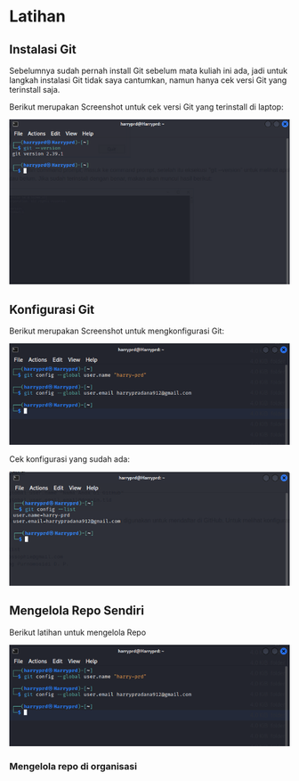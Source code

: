 # Latihan

## Instalasi Git
Sebelumnya sudah pernah install Git sebelum mata kuliah ini ada, jadi untuk langkah instalasi Git tidak saya cantumkan, namun hanya cek versi Git yang terinstall saja.


Berikut merupakan Screenshot untuk cek versi Git yang terinstall di laptop:

![alt text](https://github.com/harry-prd/tekn-cloud-computing/blob/master/minggu-01/gambar-01.png "Cek Git Version")

## Konfigurasi Git
Berikut merupakan Screenshot untuk mengkonfigurasi Git:

![alt text](https://github.com/harry-prd/tekn-cloud-computing/blob/master/minggu-01/gambar-02.png "Konfigurasi Email dan Username GitHub")


Cek konfigurasi yang sudah ada:

![alt text](https://github.com/harry-prd/tekn-cloud-computing/blob/master/minggu-01/gambar-03.png "Cek konfigurasi yang sudah ada")


## Mengelola Repo Sendiri
Berikut latihan untuk mengelola Repo

![alt text](https://github.com/harry-prd/tekn-cloud-computing/blob/master/minggu-01/gambar-02.png "Konfigurasi Email dan Username GitHub")

### Mengelola repo di organisasi